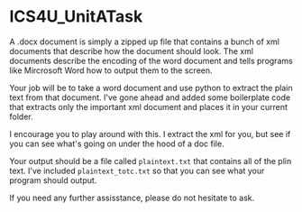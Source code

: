 # ICS4U_UnitATask

A .docx document is simply a zipped up file that contains a bunch of xml documents that describe how the document should look. The xml documents describe the encoding of the word document and tells programs like Mircrosoft Word how to output them to the screen.

Your job will be to take a word document and use python to extract the plain text from that document.
I've gone ahead and added some boilerplate code that extracts only the important xml document and places it in your current folder.

I encourage you to play around with this. I extract the xml for you, but see if you can see what's going on under the hood of a doc file.

Your output should be a file called ```plaintext.txt``` that contains all of the plin text. I've included ```plaintext_totc.txt``` so that you can see what your program should output.


If you need any further assisstance, please do not hesitate to ask.
